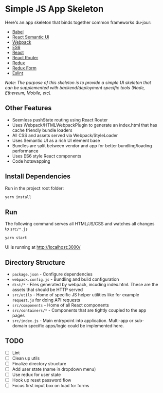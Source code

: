 
# Simple JS App Skeleton

Here's an app skeleton that binds together common frameworks du-jour:

* [Babel](https://babeljs.io/)
* [React Semantic UI](http://react.semantic-ui.com/)
* [Webpack](http://webpack.github.io/)
* [ES6](https://babeljs.io/docs/learn-es2015/)
* [React](https://facebook.github.io/react/)
* [React Router](https://github.com/reactjs/react-router)
* [Redux](https://redux.js.org/)
* [Redux Form](https://redux-form.com)
* [Eslint](https://eslint.org/)

_Note: The purpose of this skeleton is to provide a simple UI skeleton that can be supplemented with backend/deployment specific tools (Node, Ethereum, Mobile, etc)._

## Other Features

* Seemless pushState routing using React Router
* Uses Webpack/HTMLWebpackPlugin to generate an index.html that has cache friendly bundle loaders
* All CSS and assets served via Webpack/StyleLoader
* Uses Semantic UI as a rich UI element base
* Bundles are split between vendor and app for better bundling/loading performance
* Uses ES6 style React components
* Code hotswapping

## Install Dependencies

Run in the project root folder:

```bash
yarn install
```

## Run

The following command serves all HTML/JS/CSS and watches all changes to `src/*.js`

```bash
yarn start
```

UI is running at [http://localhost:3000/](http://localhost:3000/)

## Directory Structure

* `package.json` - Configure dependencies
* `webpack.config.js` - Bundling and build configuration
* `dist/*` - Files generated by webpack, incuding index.html. These are the assets that should be HTTP served
* `src/utils` - Home of specific JS helper utilities like for example `request.js` for doing API requests
* `src/components` - Home of all React components
* `src/containers/*` - Components that are tightly coupled to the app pages
* `src/index.js` - Main entrypoint into application. Multi-app or sub-domain specific apps/logic could be implemented here.

## TODO

- [ ] Lint
- [ ] Clean up utils
- [ ] Finalize directory structure
- [ ] Add user state (name in dropdown menu)
- [ ] Use redux for user state
- [ ] Hook up reset password flow
- [ ] Focus first input box on load for forms
